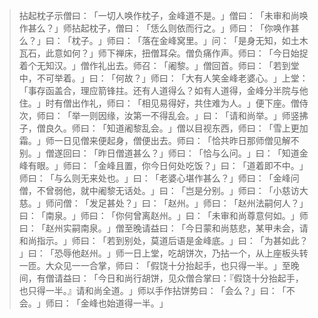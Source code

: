 > 拈起枕子示僧曰：​「一切人唤作枕子，金峰道不是。​」僧曰：​「未审和尚唤作甚么？​」师拈起枕子，僧曰：​「恁么则依而行之。​」师曰：​「你唤作甚么？​」曰：​「枕子。​」师曰：​「落在金峰窝里。​」问：​「是身无知，如土木瓦石，此意如何？​」师下禅床，扭僧耳朵。僧负痛作声。师曰：​「今日始捉着个无知汉。​」僧作礼出去。师召：​「阇黎。​」僧回首。师曰：​「若到堂中，不可举着。​」曰：​「何故？​」师曰：​「大有人笑金峰老婆心。​」上堂：​「事存函盖合，理应箭锋拄。还有人道得么？如有人道得，金峰分半院与他住。​」时有僧出作礼，师曰：​「相见易得好，共住难为人。​」便下座。僧侍次，师曰：​「举一则因缘，汝第一不得乱会。​」曰：​「请和尚举。​」师竖拂子，僧良久。师曰：​「知道阇黎乱会。​」僧以目视东西，师曰：​「雪上更加霜。​」师一日见僧来便起身，僧便出去。师曰：​「恰共昨日那师僧见解不别。​」僧遂回曰：​「昨日僧道甚么？​」师曰：​「恰与么问。​」曰：​「知道金峰有眼。​」师曰：​「金峰且置，你今日何处吃饭？​」曰：​「道着即不中。​」师曰：​「与么则无来处也。​」曰：​「老婆心堪作甚么？​」师曰：​「金峰问僧，不曾弱他，就中阇黎无话处。​」曰：​「岂是分别。​」师曰：​「小慈访大慈。​」师问僧：​「发足甚处？​」曰：​「赵州。​」师曰：​「赵州法嗣何人？​」曰：​「南泉。​」师曰：​「你何曾离赵州。​」曰：​「未审和尚尊意何如。​」师曰：​「赵州实嗣南泉。​」僧至晚请益曰：​「今日蒙和尚慈悲，某甲未会，请和尚指示。​」师曰：​「若到别处，莫道后语是金峰底。​」曰：​「为甚如此？​」曰：​「恐辱他赵州。​」师一日上堂，吃胡饼次，乃拈一个，从上座板头转一匝。大众见一一合掌，师曰：​「假饶十分抬起手，也只得一半。​」至晚间，有僧请益曰：​「今日和尚行胡饼，见众僧合掌曰：『假饶十分抬起手，也只得一半。』请和尚全道。​」师以手作拈饼势曰：​「会么？​」曰：​「不会。​」师曰：​「金峰也始道得一半。​」


